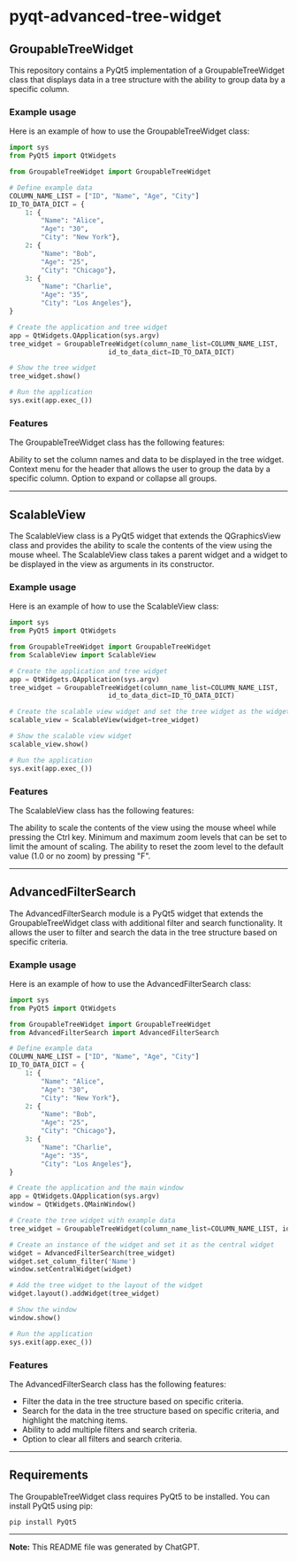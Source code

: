 # pyqt-advanced-tree-widget
## GroupableTreeWidget
This repository contains a PyQt5 implementation of a GroupableTreeWidget class that displays data in a tree structure with the ability to group data by a specific column.

### Example usage
Here is an example of how to use the GroupableTreeWidget class:

```python
import sys
from PyQt5 import QtWidgets

from GroupableTreeWidget import GroupableTreeWidget

# Define example data
COLUMN_NAME_LIST = ["ID", "Name", "Age", "City"]
ID_TO_DATA_DICT = {
    1: {
        "Name": "Alice", 
        "Age": "30", 
        "City": "New York"},
    2: {
        "Name": "Bob", 
        "Age": "25", 
        "City": "Chicago"},
    3: {
        "Name": "Charlie", 
        "Age": "35", 
        "City": "Los Angeles"},
}

# Create the application and tree widget
app = QtWidgets.QApplication(sys.argv)
tree_widget = GroupableTreeWidget(column_name_list=COLUMN_NAME_LIST, 
                         id_to_data_dict=ID_TO_DATA_DICT)

# Show the tree widget
tree_widget.show()

# Run the application
sys.exit(app.exec_())
```
### Features
The GroupableTreeWidget class has the following features:

Ability to set the column names and data to be displayed in the tree widget.
Context menu for the header that allows the user to group the data by a specific column.
Option to expand or collapse all groups.
___

## ScalableView
The ScalableView class is a PyQt5 widget that extends the QGraphicsView class and provides the ability to scale the contents of the view using the mouse wheel. The ScalableView class takes a parent widget and a widget to be displayed in the view as arguments in its constructor.

### Example usage
Here is an example of how to use the ScalableView class:

```python
import sys
from PyQt5 import QtWidgets

from GroupableTreeWidget import GroupableTreeWidget
from ScalableView import ScalableView

# Create the application and tree widget
app = QtWidgets.QApplication(sys.argv)
tree_widget = GroupableTreeWidget(column_name_list=COLUMN_NAME_LIST, 
                         id_to_data_dict=ID_TO_DATA_DICT)

# Create the scalable view widget and set the tree widget as the widget to be displayed in the view
scalable_view = ScalableView(widget=tree_widget)

# Show the scalable view widget
scalable_view.show()

# Run the application
sys.exit(app.exec_())
```
### Features
The ScalableView class has the following features:

The ability to scale the contents of the view using the mouse wheel while pressing the Ctrl key.
Minimum and maximum zoom levels that can be set to limit the amount of scaling.
The ability to reset the zoom level to the default value (1.0 or no zoom) by pressing "F".
___
## AdvancedFilterSearch
The AdvancedFilterSearch module is a PyQt5 widget that extends the GroupableTreeWidget class with additional filter and search functionality. It allows the user to filter and search the data in the tree structure based on specific criteria.
### Example usage
Here is an example of how to use the AdvancedFilterSearch class:

```python
import sys
from PyQt5 import QtWidgets

from GroupableTreeWidget import GroupableTreeWidget
from AdvancedFilterSearch import AdvancedFilterSearch

# Define example data
COLUMN_NAME_LIST = ["ID", "Name", "Age", "City"]
ID_TO_DATA_DICT = {
    1: {
        "Name": "Alice", 
        "Age": "30", 
        "City": "New York"},
    2: {
        "Name": "Bob", 
        "Age": "25", 
        "City": "Chicago"},
    3: {
        "Name": "Charlie", 
        "Age": "35", 
        "City": "Los Angeles"},
}

# Create the application and the main window
app = QtWidgets.QApplication(sys.argv)
window = QtWidgets.QMainWindow()

# Create the tree widget with example data
tree_widget = GroupableTreeWidget(column_name_list=COLUMN_NAME_LIST, id_to_data_dict=ID_TO_DATA_DICT)

# Create an instance of the widget and set it as the central widget
widget = AdvancedFilterSearch(tree_widget)
widget.set_column_filter('Name')
window.setCentralWidget(widget)

# Add the tree widget to the layout of the widget
widget.layout().addWidget(tree_widget)

# Show the window
window.show()

# Run the application
sys.exit(app.exec_())
```

### Features
The AdvancedFilterSearch class has the following features:

- Filter the data in the tree structure based on specific criteria.
- Search for the data in the tree structure based on specific criteria, and highlight the matching items.
- Ability to add multiple filters and search criteria.
- Option to clear all filters and search criteria.
___

## Requirements
The GroupableTreeWidget class requires PyQt5 to be installed. You can install PyQt5 using pip:

```
pip install PyQt5
```
___
**Note:** This README file was generated by ChatGPT.
